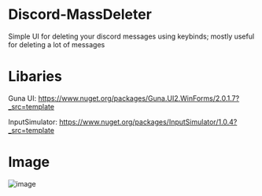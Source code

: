 # Discord-MassDeleter
Simple UI for deleting your discord messages using keybinds; mostly useful for deleting a lot of messages                                                                                                         

# Libaries
Guna UI: https://www.nuget.org/packages/Guna.UI2.WinForms/2.0.1.7?_src=template                                                                                           

InputSimulator: https://www.nuget.org/packages/InputSimulator/1.0.4?_src=template

# Image
![image](https://user-images.githubusercontent.com/75084509/122309285-065fca00-cedc-11eb-80f3-6a40b2a2cc5a.png)
